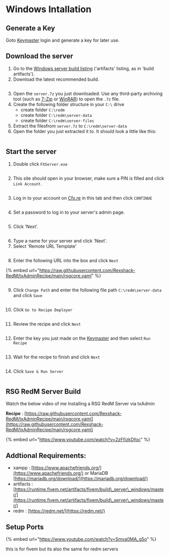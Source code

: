 # Windows Intallation

## **Generate a Key**

Goto [Keymaster](https://keymaster.fivem.net/) login and generate a key for later use.

## **Download the server**

1. Go to the [Windows server build listing](https://runtime.fivem.net/artifacts/fivem/build\_server\_windows/master/) ('artifacts' listing, as in 'build artifacts').
2. Download the latest recommended build.

<div align="left">

<figure><img src="../.gitbook/assets/windows-step-2.png" alt=""><figcaption></figcaption></figure>

</div>

3. Open the `server.7z` you just downloaded. Use any third-party archiving tool (such as [7-Zip](https://www.7-zip.org/download.html) or [WinRAR](https://www.rarlab.com/download.htm)) to open the `.7z` file.
4. Create the following folder structure in your `C:\` drive
   * create folder `C:\redm`
   * create folder `C:\redm\server-data`
   * create folder `C:\redm\server-files`
5. Extract the filesfrom `server.7z` to `C:\redm\server-data`
6. Open the folder you just extracted it to. It should look a little like this:

<div align="left">

<figure><img src="../.gitbook/assets/windows-step-5.png" alt=""><figcaption></figcaption></figure>

</div>

## **Start the server**

1. Double click `FXServer.exe`

<div align="left">

<figure><img src="../.gitbook/assets/windows-step2-1.png" alt=""><figcaption></figcaption></figure>

</div>

2. This site should open in your browser, make sure a PIN is filled and click `Link Account`.

<div align="left">

<figure><img src="../.gitbook/assets/windows-step2-2.png" alt=""><figcaption></figcaption></figure>

</div>

3. Log in to your account on [Cfx.re](https://forum.cfx.re/) in this tab and then click `CONTINUE`

<div align="left">

<figure><img src="../.gitbook/assets/Screenshot 2023-10-06 180807.png" alt=""><figcaption></figcaption></figure>

</div>

4. Set a password to log in to your server's admin page.

<div align="left">

<figure><img src="../.gitbook/assets/Screenshot 2023-10-06 181029.png" alt=""><figcaption></figcaption></figure>

</div>

5. Click 'Next'.

<div align="left">

<figure><img src="../.gitbook/assets/Screenshot 2023-10-06 181229.png" alt=""><figcaption></figcaption></figure>

</div>

6. Type a name for your server and click 'Next'.
7. Select 'Remote URL Template'

<div align="left">

<figure><img src="../.gitbook/assets/Screenshot 2023-10-06 181455.png" alt=""><figcaption></figcaption></figure>

</div>

8. Enter the following URL into the box and click `Next`

{% embed url="https://raw.githubusercontent.com/Rexshack-RedM/txAdminRecipe/main/rsgcore.yaml" %}

<figure><img src="../.gitbook/assets/Screenshot 2023-10-06 181634.png" alt=""><figcaption></figcaption></figure>

9. Click `Change Path` and enter the following file path `C:\redm\server-data` and click `Save`

<figure><img src="../.gitbook/assets/Screenshot 2023-10-06 182042.png" alt=""><figcaption></figcaption></figure>

10. Click `Go to Recipe Deployer`

<div align="left">

<figure><img src="../.gitbook/assets/Screenshot 2023-10-06 182209.png" alt=""><figcaption></figcaption></figure>

</div>

11. Review the recipe and click `Next`

<div align="left">

<figure><img src="../.gitbook/assets/Screenshot 2023-10-06 182409.png" alt=""><figcaption></figcaption></figure>

</div>

12. Enter the key you just made on the [Keymaster](https://keymaster.fivem.net/) and then select `Run Recipe`

<div align="left">

<figure><img src="../.gitbook/assets/Screenshot 2023-10-06 182728.png" alt=""><figcaption></figcaption></figure>

</div>

13. Wait for the recipe to finish and click `Next`

<div align="left">

<figure><img src="../.gitbook/assets/Screenshot 2023-10-06 183723.png" alt=""><figcaption></figcaption></figure>

</div>

14. Click `Save & Run Server`

<div align="left">

<figure><img src="../.gitbook/assets/Screenshot 2023-10-06 183854.png" alt=""><figcaption></figcaption></figure>

</div>

## **RSG RedM Server Build**

Watch the below video of me Installing a RSG RedM Server via txAdmin

**Recipe** : [https://raw.githubusercontent.com/Rexshack-RedM/txAdminRecipe/main/rsgcore.yaml](https://raw.githubusercontent.com/Rexshack-RedM/txAdminRecipe/main/rsgcore.yaml)

{% embed url="https://www.youtube.com/watch?v=2zFfizkDfoc" %}

## **Addtional Requirements:**

* xampp : [https://www.apachefriends.org/](https://www.apachefriends.org/) or MariaDB [https://mariadb.org/download/](https://mariadb.org/download/)​
* artifacts : [https://runtime.fivem.net/artifacts/fivem/build\_server\_windows/master/](https://runtime.fivem.net/artifacts/fivem/build\_server\_windows/master/)
* redm : [https://redm.net/](https://redm.net/)​

## **Setup Ports**

{% embed url="https://www.youtube.com/watch?v=Smva0MA_g5o" %}

this is for fivem but its also the same for redm servers
